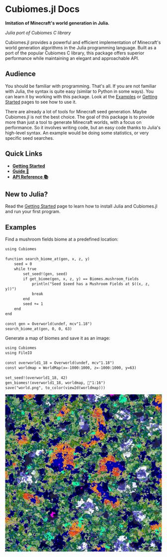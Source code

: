 # Cubiomes.jl Docs

**Imitation of Minecraft's world generation in Julia.**

*Julia port of Cubiomes C library*

Cubiomes.jl provides a powerful and efficient implementation of Minecraft's world generation algorithms in the Julia programming language. Built as a port of the popular Cubiomes C library, this package offers superior performance while maintaining an elegant and approachable API.

## Audience

You should be familiar with programming. That's all. If you are not familiar with Julia, the syntax is quite easy (similar to Python in some ways). You can learn it by working with this package. Look at the [Examples](#examples) or [Getting Started](gettingstarted.md) pages to see how to use it.

There are already a lot of tools for Minecraft seed generation. Maybe Cubiomes.jl is not the best choice.
The goal of this package is to provide more than just a tool to generate Minecraft worlds, with a focus on performance. So it involves writing code, but an easy code thanks to Julia's high-level syntax. An example would be doing some statistics, or very specific seed searches.

## Quick Links

- [**Getting Started**](gettingstarted.md)
- [**Guide 📖**](guide.md)
- [**API Reference 📚**](api/main.md)

## New to Julia?

Read the [Getting Started](gettingstarted.md) page to learn how to install Julia and Cubiomes.jl and run your first program.

## Examples

Find a mushroom fields biome at a predefined location:

```@example language=julia
using Cubiomes

function search_biome_at(gen, x, z, y)
    seed = 0
    while true
        set_seed!(gen, seed)
        if get_biome(gen, x, z, y) == Biomes.mushroom_fields
            println("Seed $seed has a Mushroom Fields at $((x, z, y))")
            break
        end
        seed += 1
    end
end

const gen = Overworld(undef, mcv"1.18")
search_biome_at(gen, 0, 0, 63)
```

Generate a map of biomes and save it as an image:

```@example language=julia
using Cubiomes
using FileIO

const overworld1_18 = Overworld(undef, mcv"1.18")
const worldmap = WorldMap(x=-1000:1000, z=-1000:1000, y=63)

set_seed!(overworld1_18, 42)
gen_biomes!(overworld1_18, worldmap, 📏"1:16")
save("world.png", to_color(view2d(worldmap)))
```

![world.png](assets/world.png)
